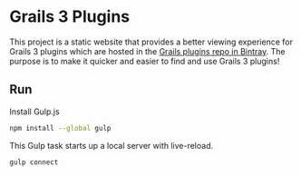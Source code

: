 # Grails 3 Plugins

This project is a static website that provides a better viewing experience for Grails 3 plugins which are hosted in the [Grails plugins repo in Bintray](https://bintray.com/grails/plugins). The purpose is to make it quicker and easier to find and use Grails 3 plugins!

## Run

Install Gulp.js
```bash
npm install --global gulp
```

This Gulp task starts up a local server with live-reload.

```bash
gulp connect
```
